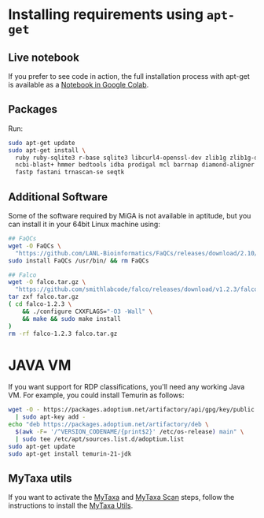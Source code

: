 # Installing requirements using `apt-get`

## Live notebook

If you prefer to see code in action, the full installation process
with apt-get is available as a
[Notebook in Google Colab](https://colab.research.google.com/gist/lmrodriguezr/78f2f48eadce96bc2dd526fd194fb00a).

## Packages

Run:

```bash
sudo apt-get update
sudo apt-get install \
  ruby ruby-sqlite3 r-base sqlite3 libcurl4-openssl-dev zlib1g zlib1g-dev pigz \
  ncbi-blast+ hmmer bedtools idba prodigal mcl barrnap diamond-aligner \
  fastp fastani trnascan-se seqtk
```

## Additional Software

Some of the software required by MiGA is not available in aptitude, but
you can install it in your 64bit Linux machine using:

```bash
## FaQCs
wget -O FaQCs \
  "https://github.com/LANL-Bioinformatics/FaQCs/releases/download/2.10/FaQCs_linux_x86_64"
sudo install FaQCs /usr/bin/ && rm FaQCs

## Falco
wget -O falco.tar.gz \
  "https://github.com/smithlabcode/falco/releases/download/v1.2.3/falco-1.2.3.tar.gz"
tar zxf falco.tar.gz
( cd falco-1.2.3 \
    && ./configure CXXFLAGS="-O3 -Wall" \
    && make && sudo make install
)
rm -rf falco-1.2.3 falco.tar.gz
```

# JAVA VM

If you want support for RDP classifications, you'll need any working Java VM.
For example, you could install Temurin as follows:

```bash
wget -O - https://packages.adoptium.net/artifactory/api/gpg/key/public \
  | sudo apt-key add -
echo "deb https://packages.adoptium.net/artifactory/deb \
  $(awk -F= '/^VERSION_CODENAME/{print$2}' /etc/os-release) main" \
  | sudo tee /etc/apt/sources.list.d/adoptium.list
sudo apt-get update
sudo apt-get install temurin-21-jdk
```

## MyTaxa utils

If you want to activate the [MyTaxa](../part5/workflow.md#mytaxa) and
[MyTaxa Scan](../part5/workflow.md#mytaxa-scan) steps, follow the instructions
to install the [MyTaxa Utils](mytaxa.md).

